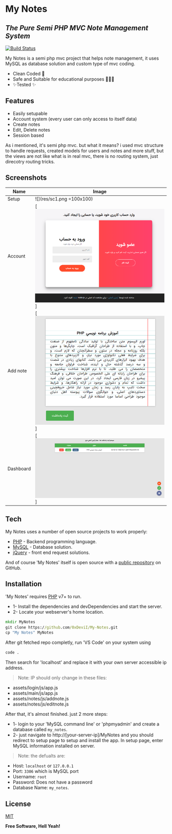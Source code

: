 # My Notes
## _The Pure Semi PHP MVC Note Management System_

[![Build Status](https://travis-ci.org/joemccann/dillinger.svg?branch=master)](https://travis-ci.org/joemccann/dillinger)

My Notes is a semi php mvc project that helps note management,
it uses MySQL as database solution and custom type of mvc coding.

- Clean Coded 🧹
- Safe and Suitable for educational purposes 🔐👨‍🎓
- ✨Tested ✨

## Features

- Easily setupable
- Account system (every user can only access to itself data)
- Create notes
- Edit, Delete notes
- Session based

As i mentioned, it's semi php mvc. but what it means?
i used mvc structure to handle requests, created models for users and notes and more stuff, but the views are not like what is in real mvc, there is no routing system, just direcotry routing tricks.

## Screenshots

| Name | Image |
| ------ | ------ |
| Setup | ![](res/sc1.png =100x100) |
| Account | [![Image](res/sc2.png)] |
| Add note | [![Image](res/sc3.png)] |
| Dashboard | [![Image](res/sc4.png)] |

## Tech

My Notes uses a number of open source projects to work properly:

- [PHP](https://php.net) - Backend programming language.
- [MySQL](https://www.mysql.com) - Database solution.
- [jQuery](https://jquery.com) - front end request solutions.

And of course 'My Notes' itself is open source with a [public repository](https://github.com/0xDeviI/My-Notes)
 on GitHub.

## Installation

'My Notes' requires [PHP](https://php.net/) v7+ to run.

- 1- Install the dependencies and devDependencies and start the server.
- 2- Locate your webserver's home location. 

```bat
mkdir MyNotes
git clone https://github.com/0xDeviI/My-Notes.git
cp "My Notes" MyNotes
```

After git fetched repo completly, run 'VS Code' on your system using

```bat
code .
```

Then search for 'localhost' and replace it with your own server accessible ip address.

> Note: IP should only change in these files:

- assets/login/js/app.js
- assets/main/js/app.js
- assets/notes/js/addnote.js
- assets/notes/js/editnote.js

After that, it's almost finished. just 2 more steps:
- 1- login to your 'MySQL command line' or 'phpmyadmin' and create a database called `my_notes`.
- 2- just navigate to http://[your-server-ip]/MyNotes and you should redirect to setup page to setup and install the app. In setup page, enter MySQL information installed on server.
> Note: the defualts are:
- Host: `localhost` or `127.0.0.1`
- Port: `3306` which is MySQL port
- Username: `root`
- Password: Does not have a password
- Database Name: `my_notes`.

## License

[MIT](LICENSE)

**Free Software, Hell Yeah!**
